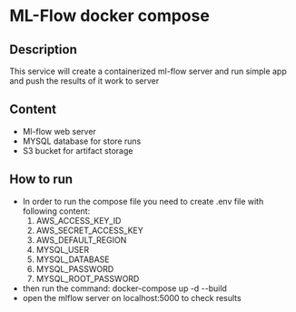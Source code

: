 # ML-Flow docker compose
## Description
This service will create a containerized ml-flow server and run simple app and push the results of it work to server
## Content
- Ml-flow web server
- MYSQL database for store runs
- S3 bucket for artifact storage
## How to run
- In order to run the compose file you need to create .env file with following content:
    1. AWS_ACCESS_KEY_ID
    2. AWS_SECRET_ACCESS_KEY
    3. AWS_DEFAULT_REGION
    4. MYSQL_USER
    5. MYSQL_DATABASE
    6. MYSQL_PASSWORD
    7. MYSQL_ROOT_PASSWORD
- then run the command: docker-compose up -d --build
- open the mlflow server on localhost:5000 to check results
